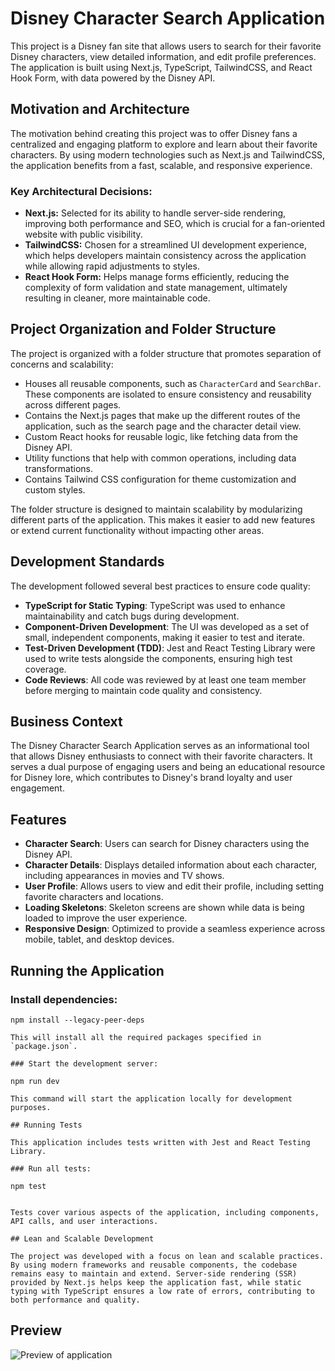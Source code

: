 # Disney Character Search Application

This project is a Disney fan site that allows users to search for their favorite Disney characters, view detailed information, and edit profile preferences. The application is built using Next.js, TypeScript, TailwindCSS, and React Hook Form, with data powered by the Disney API.

## Motivation and Architecture

The motivation behind creating this project was to offer Disney fans a centralized and engaging platform to explore and learn about their favorite characters. By using modern technologies such as Next.js and TailwindCSS, the application benefits from a fast, scalable, and responsive experience.

### Key Architectural Decisions:

- **Next.js:** Selected for its ability to handle server-side rendering, improving both performance and SEO, which is crucial for a fan-oriented website with public visibility.
- **TailwindCSS:** Chosen for a streamlined UI development experience, which helps developers maintain consistency across the application while allowing rapid adjustments to styles.
- **React Hook Form:** Helps manage forms efficiently, reducing the complexity of form validation and state management, ultimately resulting in cleaner, more maintainable code.

## Project Organization and Folder Structure

The project is organized with a folder structure that promotes separation of concerns and scalability:

- Houses all reusable components, such as `CharacterCard` and `SearchBar`. These components are isolated to ensure consistency and reusability across different pages.
- Contains the Next.js pages that make up the different routes of the application, such as the search page and the character detail view.
- Custom React hooks for reusable logic, like fetching data from the Disney API.
- Utility functions that help with common operations, including data transformations.
- Contains Tailwind CSS configuration for theme customization and custom styles.

The folder structure is designed to maintain scalability by modularizing different parts of the application. This makes it easier to add new features or extend current functionality without impacting other areas.

## Development Standards

The development followed several best practices to ensure code quality:

- **TypeScript for Static Typing**: TypeScript was used to enhance maintainability and catch bugs during development.
- **Component-Driven Development**: The UI was developed as a set of small, independent components, making it easier to test and iterate.
- **Test-Driven Development (TDD)**: Jest and React Testing Library were used to write tests alongside the components, ensuring high test coverage.
- **Code Reviews**: All code was reviewed by at least one team member before merging to maintain code quality and consistency.

## Business Context

The Disney Character Search Application serves as an informational tool that allows Disney enthusiasts to connect with their favorite characters. It serves a dual purpose of engaging users and being an educational resource for Disney lore, which contributes to Disney's brand loyalty and user engagement.

## Features

- **Character Search**: Users can search for Disney characters using the Disney API.
- **Character Details**: Displays detailed information about each character, including appearances in movies and TV shows.
- **User Profile**: Allows users to view and edit their profile, including setting favorite characters and locations.
- **Loading Skeletons**: Skeleton screens are shown while data is being loaded to improve the user experience.
- **Responsive Design**: Optimized to provide a seamless experience across mobile, tablet, and desktop devices.

## Running the Application

### Install dependencies:

```
npm install --legacy-peer-deps

This will install all the required packages specified in `package.json`.
```
```
### Start the development server:

npm run dev

This command will start the application locally for development purposes.
```
```
## Running Tests

This application includes tests written with Jest and React Testing Library.

### Run all tests:

npm test
```
```

Tests cover various aspects of the application, including components, API calls, and user interactions.

## Lean and Scalable Development

The project was developed with a focus on lean and scalable practices. By using modern frameworks and reusable components, the codebase remains easy to maintain and extend. Server-side rendering (SSR) provided by Next.js helps keep the application fast, while static typing with TypeScript ensures a low rate of errors, contributing to both performance and quality.
```

## Preview

![Preview of application](preview.gif)

